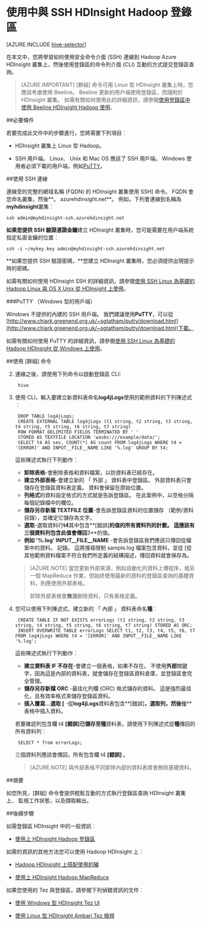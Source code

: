 <properties
   pageTitle="HDInsight (Hadoop) 中使用登錄區命令介面 |Microsoft Azure"
   description="瞭解如何使用 Linux 型 HDInsight 叢集登錄區命令介面。 您將瞭解如何連線到使用 SSh，HDInsight 叢集，然後使用登錄區命令介面互動的方式執行查詢。"
   services="hdinsight"
   documentationCenter=""
   authors="Blackmist"
   manager="jhubbard"
   editor="cgronlun"
    tags="azure-portal"/>

<tags
   ms.service="hdinsight"
   ms.devlang="na"
   ms.topic="article"
   ms.tgt_pltfrm="na"
   ms.workload="big-data"
   ms.date="10/04/2016"
   ms.author="larryfr"/>

# <a name="use-hive-with-hadoop-in-hdinsight-with-ssh"></a>使用中與 SSH HDInsight Hadoop 登錄區

[AZURE.INCLUDE [hive-selector](../../includes/hdinsight-selector-use-hive.md)]

在本文中，您將學習如何使用安全命令介面 (SSH) 連線到 Hadoop Azure HDInsight 叢集上，然後使用登錄區的命令列介面 (CLI) 互動的方式提交登錄區查詢。

> [AZURE.IMPORTANT] [群組] 命令可用 Linux 型 HDInsight 叢集上時，您應該考慮使用 Beeline。 Beeline 更新的用戶端使用登錄區，而隨附於 HDInsight 叢集。 如需有關如何使用此的詳細資訊，請參閱[使用登錄區中使用 Beeline HDInsight Hadoop 使用](hdinsight-hadoop-use-hive-beeline.md)。

##<a id="prereq"></a>必要條件

若要完成此文件中的步驟進行，您將需要下列項目︰

* HDInsight 叢集上 Linux 型 Hadoop。

* SSH 用戶端。 Linux、 Unix 和 Mac OS 應該了 SSH 用戶端。 Windows 使用者必須下載的用戶端，例如[PuTTY](http://www.chiark.greenend.org.uk/~sgtatham/putty/download.html)。

##<a id="ssh"></a>使用 SSH 連線

連線至的完整的網域名稱 (FQDN) 的 HDInsight 叢集使用 SSH] 命令。 FQDN 會您命名叢集，然後**。 azurehdinsight.net**。 例如，下列會連線到名稱為**myhdinsight**叢集︰

    ssh admin@myhdinsight-ssh.azurehdinsight.net

**如果您提供 SSH 驗證憑證金鑰**建立 HDInsight 叢集時，您可能需要在用戶端系統指定私密金鑰的位置︰

    ssh -i ~/mykey.key admin@myhdinsight-ssh.azurehdinsight.net

**如果您提供 SSH 驗證密碼，**您建立 HDInsight 叢集時，您必須提供出現提示時的密碼。

如需有關如何使用 HDInsight SSH 的詳細資訊，請參閱[使用 SSH Linux 為基礎的 Hadoop Linux 與 OS X Unix 從 HDInsight 上使用](hdinsight-hadoop-linux-use-ssh-unix.md)。

###<a name="putty-windows-based-clients"></a>PuTTY （Windows 型的用戶端）

Windows 不提供的內建的 SSH 用戶端。 我們建議使用**PuTTY**，可以從[http://www.chiark.greenend.org.uk/~sgtatham/putty/download.html](http://www.chiark.greenend.org.uk/~sgtatham/putty/download.html)下載。

如需有關如何使用 PuTTY 的詳細資訊，請參閱[使用 SSH Linux 為基礎的 Hadoop HDInsight 從 Windows 上使用](hdinsight-hadoop-linux-use-ssh-windows.md)。

##<a id="hive"></a>使用 [群組] 命令

2. 連線之後，請使用下列命令以啟動登錄區 CLI:

        hive

3. 使用 CLI，輸入要建立新資料表命名**log4jLogs**使用的範例資料的下列陳述式︰

        DROP TABLE log4jLogs;
        CREATE EXTERNAL TABLE log4jLogs (t1 string, t2 string, t3 string, t4 string, t5 string, t6 string, t7 string)
        ROW FORMAT DELIMITED FIELDS TERMINATED BY ' '
        STORED AS TEXTFILE LOCATION 'wasbs:///example/data/';
        SELECT t4 AS sev, COUNT(*) AS count FROM log4jLogs WHERE t4 = '[ERROR]' AND INPUT__FILE__NAME LIKE '%.log' GROUP BY t4;

    這些陳述式執行下列動作︰

    * **卸除表格**-會刪除表格和資料檔案，以防資料表已經存在。
    * **建立外部表格**-會建立新的 「 外部 」 資料表中登錄區。 外部資料表只會儲存在登錄區資料表定義。 資料會保留在原始位置。
    * **列格式**的資料設定格式的方式就是告訴登錄區。 在此案例中，以空格分隔每個記錄檔中的欄位。
    * **儲存另存新檔 TEXTFILE 位置**-會告訴登錄區資料的位置儲存 （範例/資料目錄），並確定它儲存為文字。
    * **選取**-選取資料行**t4**其中包含**[錯誤]**的值的所有資料列的計數。 這應該有三個資料列包含此值會傳回**3**的值。
    * **例如 '%.log' INPUT__FILE__NAME** -會告訴登錄區我們應該只傳回從檔案中的資料。 記錄。 這將搜尋限制 sample.log 檔案包含資料，並從 [從其他範例資料檔案不符合我們所定義的結構描述，傳回資料就會保存為。

    > [AZURE.NOTE] 當您更新外部來源，例如自動化的資料上傳程序，或另一個 MapReduce 作業，但始終使用最新的資料的登錄區查詢的基礎資料，則應使用外部表格。
    >
    > 卸除外部表格會**無法**刪除資料，只有表格定義。

4. 您可以使用下列陳述式，建立新的 「 內部 」 資料表命名**種**︰

        CREATE TABLE IF NOT EXISTS errorLogs (t1 string, t2 string, t3 string, t4 string, t5 string, t6 string, t7 string) STORED AS ORC;
        INSERT OVERWRITE TABLE errorLogs SELECT t1, t2, t3, t4, t5, t6, t7 FROM log4jLogs WHERE t4 = '[ERROR]' AND INPUT__FILE__NAME LIKE '%.log';

    這些陳述式執行下列動作︰

    * **建立資料表 IF 不存在**-會建立一個表格，如果不存在。 不使用**外部**關鍵字，因為這是內部的資料表，就會儲存在登錄區資料倉庫，並登錄區會完全管理。
    * **儲存另存新檔 ORC** -最佳化列欄 (ORC) 格式儲存的資料。 這是強烈最佳化，且有效率格式來儲存登錄區資料。
    * **插入覆寫...選取 [** -從**log4jLogs**資料表包含**[錯誤]**，選取列，然後**種**表格中插入資料。

    若要確認列包含欄 t4 **[錯誤]**已儲存至**種**資料表，請使用下列陳述式從**種**傳回的所有資料列︰

        SELECT * from errorLogs;

    三個資料列應該會傳回，所有包含欄 t4 **[錯誤]** 。

    > [AZURE.NOTE] 與外部表格不同卸除內部的資料表將會刪除基礎資料。

##<a id="summary"></a>摘要

如您所見，[群組] 命令會提供輕鬆互動的方式執行登錄區查詢 HDInsight 叢集上、 監視工作狀態，以及擷取輸出。

##<a id="nextsteps"></a>後續步驟

如需登錄區 HDInsight 中的一般資訊︰

* [使用上 HDInsight Hadoop 登錄區](hdinsight-use-hive.md)

如需的資訊的其他方法您可以使用 Hadoop HDInsight 上︰

* [Hadoop HDInsight 上搭配使用的豬](hdinsight-use-pig.md)

* [使用上 HDInsight Hadoop MapReduce](hdinsight-use-mapreduce.md)

如果您使用的 Tez 與登錄區，請參閱下列偵錯資訊的文件︰

* [使用 Windows 型 HDInsight Tez UI](hdinsight-debug-tez-ui.md)

* [使用 Linux 型 HDInsight Ambari Tez 檢視](hdinsight-debug-ambari-tez-view.md)

[hdinsight-sdk-documentation]: http://msdnstage.redmond.corp.microsoft.com/library/dn479185.aspx

[azure-purchase-options]: http://azure.microsoft.com/pricing/purchase-options/
[azure-member-offers]: http://azure.microsoft.com/pricing/member-offers/
[azure-free-trial]: http://azure.microsoft.com/pricing/free-trial/

[apache-tez]: http://tez.apache.org
[apache-hive]: http://hive.apache.org/
[apache-log4j]: http://en.wikipedia.org/wiki/Log4j
[hive-on-tez-wiki]: https://cwiki.apache.org/confluence/display/Hive/Hive+on+Tez
[import-to-excel]: http://azure.microsoft.com/documentation/articles/hdinsight-connect-excel-power-query/


[hdinsight-use-oozie]: hdinsight-use-oozie.md
[hdinsight-analyze-flight-data]: hdinsight-analyze-flight-delay-data.md

[putty]: http://www.chiark.greenend.org.uk/~sgtatham/putty/download.html

[hdinsight-provision]: hdinsight-provision-clusters.md
[hdinsight-submit-jobs]: hdinsight-submit-hadoop-jobs-programmatically.md
[hdinsight-upload-data]: hdinsight-upload-data.md



[powershell-here-strings]: http://technet.microsoft.com/library/ee692792.aspx


[img-hdi-hive-powershell-output]: ./media/hdinsight-use-hive/HDI.Hive.PowerShell.Output.png

